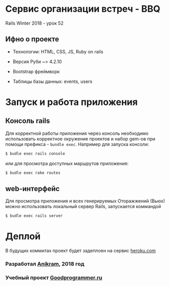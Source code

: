 # Сервис организации встреч - BBQ
Rails Winter 2018 - урок 52

## Ифно о проекте
  
* Технологии: HTML, CSS, JS, Ruby on rails

* Версия Руби ~> 4.2.10

* Bootstrap фреймворк

* Таблицы базы данных: events, users

# Запуск и работа приложения
## Консоль rails
Для корректной работы приложения через консоль необходимо использовать 
корректное окружение проектов и набор gem-ов при помощи префикса - `bundle exec`.
Например для запуска консоли:

```bash
$ budle exec rails console
```
 
или для просмотра доступных маршрутов приложения: 

```bash
$ budle exec rake routes
```

## web-интерфейс
Для просмотра приложения и всех генерируемых Оторажжений (Вьюх) можно
использовать локальный сервер Rails, запускается коммандой

```bash
$ budle exec rails server
```

# Деплой
В будущих коммитах проект будет задеплоен на сервис [heroku.com](heroku.com)

### Разработал [Anikram](github.com:Anikram), 2018 год

### Учебный проект [Goodprogrammer.ru](Goodprogrammer.ru)

